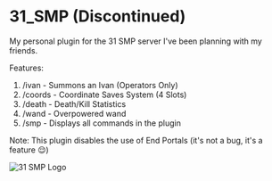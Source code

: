 # 31_SMP (Discontinued)
My personal plugin for the 31 SMP server I've been planning with my friends.

Features: 
1. /ivan - Summons an Ivan (Operators Only)
2. /coords - Coordinate Saves System (4 Slots)
3. /death - Death/Kill Statistics
4. /wand - Overpowered wand
5. /smp - Displays all commands in the plugin

Note:
This plugin disables the use of End Portals (it's not a bug, it's a feature 😌)

![31 SMP Logo](https://user-images.githubusercontent.com/75279704/142717513-519b8248-ec4f-42ad-b91c-46564886370c.png)
